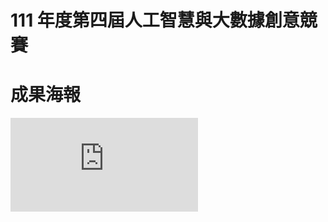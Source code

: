 # 111 年度第四屆人工智慧與大數據創意競賽

# 成果海報
![](https://github.com/lee0721/presentation/blob/main/111%20%E5%B9%B4%E5%BA%A6%E7%AC%AC%E5%9B%9B%E5%B1%86%E4%BA%BA%E5%B7%A5%E6%99%BA%E6%85%A7%E8%88%87%E5%A4%A7%E6%95%B8%E6%93%9A%E5%89%B5%E6%84%8F%E7%AB%B6%E8%B3%BD/%E6%88%90%E6%9E%9C%E6%B5%B7%E5%A0%B1.pdf)
<br>
<br>

